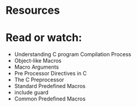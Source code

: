 # Resources

# Read or watch:

* Understanding C program Compilation Process
* Object-like Macros
* Macro Arguments
* Pre Processor Directives in C
* The C Preprocessor
* Standard Predefined Macros
* include guard
* Common Predefined Macros
